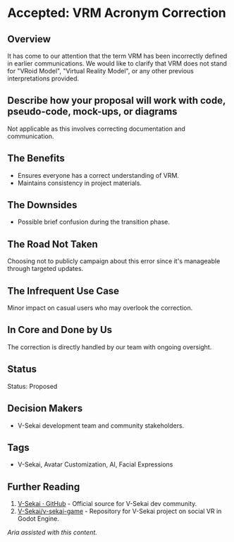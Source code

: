 # Accepted: VRM Acronym Correction

## Overview

It has come to our attention that the term VRM has been incorrectly defined in earlier communications. We would like to clarify that VRM does not stand for "VRoid Model", "Virtual Reality Model", or any other previous interpretations provided.

## Describe how your proposal will work with code, pseudo-code, mock-ups, or diagrams

Not applicable as this involves correcting documentation and communication.

## The Benefits

- Ensures everyone has a correct understanding of VRM.
- Maintains consistency in project materials.

## The Downsides

- Possible brief confusion during the transition phase.

## The Road Not Taken

Choosing not to publicly campaign about this error since it's manageable through targeted updates.

## The Infrequent Use Case

Minor impact on casual users who may overlook the correction.

## In Core and Done by Us

The correction is directly handled by our team with ongoing oversight.

## Status

Status: Proposed <!-- Draft | Proposed | Rejected | Accepted | Deprecated | Superseded by -->

## Decision Makers

- V-Sekai development team and community stakeholders.

## Tags

- V-Sekai, Avatar Customization, AI, Facial Expressions

## Further Reading

1. [V-Sekai · GitHub](https://github.com/v-sekai) - Official source for V-Sekai dev community.
2. [V-Sekai/v-sekai-game](https://github.com/v-sekai/v-sekai-game) - Repository for V-Sekai project on social VR in Godot Engine.

_Aria assisted with this content._
